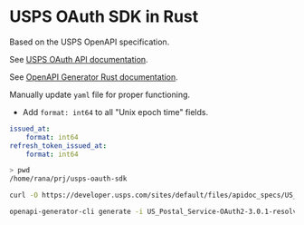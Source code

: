 # USPS OAuth SDK in Rust

Based on the USPS OpenAPI specification. 

See [USPS OAuth API documentation](https://developer.usps.com/api/81).

See [OpenAPI Generator Rust documentation](https://openapi-generator.tech/docs/generators/rust/).

Manually update `yaml` file for proper functioning.
- Add `format: int64` to all "Unix epoch time" fields.
```yaml
issued_at:
    format: int64
refresh_token_issued_at:
    format: int64
```

```sh
> pwd
/home/rana/prj/usps-oauth-sdk

curl -O https://developer.usps.com/sites/default/files/apidoc_specs/US_Postal_Service-OAuth2-3.0.1-resolved%20%281%29.yaml

openapi-generator-cli generate -i US_Postal_Service-OAuth2-3.0.1-resolved%20%281%29.yaml -g rust --additional-properties=packageName=usps-oauth-sdk,preferUnsignedInt=true
```